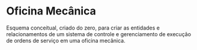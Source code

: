 # Oficina Mecânica

Esquema conceitual, criado do zero, para criar as entidades e relacionamentos de um sistema de controle e gerenciamento de execução de ordens de serviço em uma oficina mecânica.



